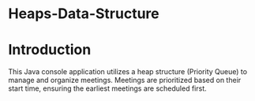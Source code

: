 # Heaps-Data-Structure

# Introduction

  This Java console application utilizes a heap structure (Priority Queue) to manage and organize meetings. Meetings are prioritized based on their start time, ensuring the earliest meetings are scheduled first.
